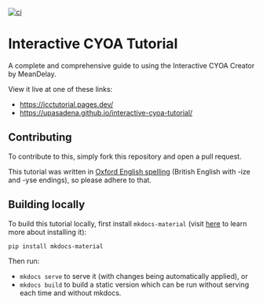 [![ci]][ci_link]

# Interactive CYOA Tutorial
A complete and comprehensive guide to using the Interactive CYOA Creator by
MeanDelay.

View it live at one of these links:
* https://icctutorial.pages.dev/
* https://upasadena.github.io/interactive-cyoa-tutorial/

## Contributing
To contribute to this, simply fork this repository and open a pull request.

This tutorial was written in [Oxford English spelling][oxen] (British English
with -ize and -yse endings), so please adhere to that.

## Building locally
To build this tutorial locally, first install `mkdocs-material` (visit
[here](https://squidfunk.github.io/mkdocs-material/getting-started/) to learn
more about installing it):

```bash
pip install mkdocs-material
```

Then run:
* `mkdocs serve` to serve it (with changes being automatically applied), or
* `mkdocs build` to build a static version which can be run without serving
each time and without mkdocs.


[ci]: https://github.com/upasadena/interactive-cyoa-tutorial/actions/workflows/ci.yml/badge.svg
[ci_link]: https://github.com/upasadena/interactive-cyoa-tutorial/actions/workflows/ci.yml
[oxen]: https://en.wikipedia.org/wiki/Oxford_spelling